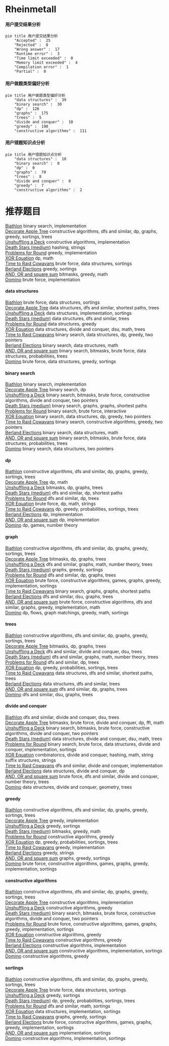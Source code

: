 # Rheinmetall
<!-- tabs:start -->
#### **用户提交结果分析**

```mermaid
pie title 用户提交结果分析
    "Accepted" :  25
    "Rejected" :  0
    "Wrong answer" :  17
    "Runtime error" :  3
    "Time limit exceeded" :  0
    "Memory limit exceeded" :  4
    "Compilation error" :  1
    "Partial" :  0
```
#### **用户做题类型偏好分析**

```mermaid
pie title 用户做题类型偏好分析
    "data structures" :  39
    "binary search" :  30
    "dp" :  126
    "graphs" :  175
    "trees" :  5
    "divide and conquer" :  10
    "greedy" :  190
    "constructive algorithms" :  111
```
#### **用户错题知识点分析**

```mermaid
pie title 用户错题知识点分析
    "data structures" :  10
    "binary search" :  0
    "dp" :  0
    "graphs" :  70
    "trees" :  8
    "divide and conquer" :  0
    "greedy" :  7
    "constructive algorithms" :  2
```
<!-- tabs:end -->
# 推荐题目
[Biathlon](http://codeforces.com/problemset/problem/84/C)		binary search,
                        implementation		  
[Decorate Apple Tree](http://codeforces.com/problemset/problem/1056/D)		constructive algorithms,
                        dfs and similar,
                        dp,
                        graphs,
                        greedy,
                        sortings,
                        trees		  
[Unshuffling a Deck](http://codeforces.com/problemset/problem/1427/D)		constructive algorithms,
                        implementation		  
[Death Stars (medium)](http://codeforces.com/problemset/problem/958/A2)		hashing,
                        strings		  
[Problems for Round](http://codeforces.com/problemset/problem/673/B)		greedy,
                        implementation		  
[XOR Equation](https://codeforces.com/contest/634/problem/B)		dp,
                        math		  
[Time to Raid Cowavans](http://codeforces.com/problemset/problem/103/D)		brute force,
                        data structures,
                        sortings		  
[Berland Elections](http://codeforces.com/problemset/problem/847/F)		greedy,
                        sortings		  
[AND, OR and square sum](http://codeforces.com/problemset/problem/1368/D)		bitmasks,
                        greedy,
                        math		  
[Domino](http://codeforces.com/problemset/problem/97/A)		brute force,
                        implementation		  
<!-- tabs:start -->
#### **data structures**
[Biathlon](http://codeforces.com/problemset/problem/103/D)		brute force,
                        data structures,
                        sortings		  
[Decorate Apple Tree](http://codeforces.com/problemset/problem/1304/E)		data structures,
                        dfs and similar,
                        shortest paths,
                        trees		  
[Unshuffling a Deck](http://codeforces.com/problemset/problem/915/E)		data structures,
                        implementation,
                        sortings		  
[Death Stars (medium)](http://codeforces.com/problemset/problem/838/B)		data structures,
                        dfs and similar,
                        trees		  
[Problems for Round](http://codeforces.com/problemset/problem/573/E)		data structures,
                        greedy		  
[XOR Equation](http://codeforces.com/problemset/problem/603/E)		data structures,
                        divide and conquer,
                        dsu,
                        math,
                        trees		  
[Time to Raid Cowavans](http://codeforces.com/problemset/problem/1492/C)		binary search,
                        data structures,
                        dp,
                        greedy,
                        two pointers		  
[Berland Elections](http://codeforces.com/problemset/problem/1490/G)		binary search,
                        data structures,
                        math		  
[AND, OR and square sum](http://codeforces.com/problemset/problem/1479/D)		binary search,
                        bitmasks,
                        brute force,
                        data structures,
                        probabilities,
                        trees		  
[Domino](http://codeforces.com/problemset/problem/1497/A)		brute force,
                        data structures,
                        greedy,
                        sortings		  
#### **binary search**
[Biathlon](http://codeforces.com/problemset/problem/84/C)		binary search,
                        implementation		  
[Decorate Apple Tree](https://codeforces.com/contest/1247/problem/E)		binary search,
                        dp		  
[Unshuffling a Deck](http://codeforces.com/problemset/problem/1438/E)		binary search,
                        bitmasks,
                        brute force,
                        constructive algorithms,
                        divide and conquer,
                        two pointers		  
[Death Stars (medium)](https://codeforces.com/contest/1262/problem/E)		binary search,
                        graphs,
                        graphs,
                        shortest paths		  
[Problems for Round](http://codeforces.com/problemset/problem/1153/E)		binary search,
                        brute force,
                        interactive		  
[XOR Equation](http://codeforces.com/problemset/problem/1492/C)		binary search,
                        data structures,
                        dp,
                        greedy,
                        two pointers		  
[Time to Raid Cowavans](http://codeforces.com/problemset/problem/1463/D)		binary search,
                        constructive algorithms,
                        greedy,
                        two pointers		  
[Berland Elections](http://codeforces.com/problemset/problem/1490/G)		binary search,
                        data structures,
                        math		  
[AND, OR and square sum](http://codeforces.com/problemset/problem/1479/D)		binary search,
                        bitmasks,
                        brute force,
                        data structures,
                        probabilities,
                        trees		  
[Domino](http://codeforces.com/problemset/problem/1436/E)		binary search,
                        data structures,
                        two pointers		  
#### **dp**
[Biathlon](http://codeforces.com/problemset/problem/1056/D)		constructive algorithms,
                        dfs and similar,
                        dp,
                        graphs,
                        greedy,
                        sortings,
                        trees		  
[Decorate Apple Tree](https://codeforces.com/contest/634/problem/B)		dp,
                        math		  
[Unshuffling a Deck](https://codeforces.com/contest/1384/problem/E)		bitmasks,
                        dp,
                        graphs,
                        trees		  
[Death Stars (medium)](http://codeforces.com/problemset/problem/1065/D)		dfs and similar,
                        dp,
                        shortest paths		  
[Problems for Round](https://codeforces.com/contest/791/problem/D)		dfs and similar,
                        dp,
                        trees		  
[XOR Equation](http://codeforces.com/problemset/problem/1307/C)		brute force,
                        dp,
                        math,
                        strings		  
[Time to Raid Cowavans](http://codeforces.com/problemset/problem/101/D)		dp,
                        greedy,
                        probabilities,
                        sortings,
                        trees		  
[Berland Elections](http://codeforces.com/problemset/problem/729/B)		dp,
                        implementation		  
[AND, OR and square sum](https://codeforces.com/contest/1314/problem/B)		dp,
                        implementation		  
[Domino](http://codeforces.com/problemset/problem/78/C)		dp,
                        games,
                        number theory		  
#### **graph**
[Biathlon](http://codeforces.com/problemset/problem/1056/D)		constructive algorithms,
                        dfs and similar,
                        dp,
                        graphs,
                        greedy,
                        sortings,
                        trees		  
[Decorate Apple Tree](https://codeforces.com/contest/1384/problem/E)		bitmasks,
                        dp,
                        graphs,
                        trees		  
[Unshuffling a Deck](http://codeforces.com/problemset/problem/842/C)		dfs and similar,
                        graphs,
                        math,
                        number theory,
                        trees		  
[Death Stars (medium)](http://codeforces.com/problemset/problem/367/C)		graphs,
                        greedy,
                        sortings		  
[Problems for Round](http://codeforces.com/problemset/problem/682/C)		dfs and similar,
                        dp,
                        graphs,
                        trees		  
[XOR Equation](http://codeforces.com/problemset/problem/1333/D)		brute force,
                        constructive algorithms,
                        games,
                        graphs,
                        greedy,
                        implementation,
                        sortings		  
[Time to Raid Cowavans](https://codeforces.com/contest/1262/problem/E)		binary search,
                        graphs,
                        graphs,
                        shortest paths		  
[Berland Elections](http://codeforces.com/problemset/problem/627/F)		dfs and similar,
                        dsu,
                        graphs,
                        trees		  
[AND, OR and square sum](http://codeforces.com/problemset/problem/1487/C)		brute force,
                        constructive algorithms,
                        dfs and similar,
                        graphs,
                        greedy,
                        implementation,
                        math		  
[Domino](http://codeforces.com/problemset/problem/1437/C)		dp,
                        flows,
                        graph matchings,
                        greedy,
                        math,
                        sortings		  
#### **trees**
[Biathlon](http://codeforces.com/problemset/problem/1056/D)		constructive algorithms,
                        dfs and similar,
                        dp,
                        graphs,
                        greedy,
                        sortings,
                        trees		  
[Decorate Apple Tree](https://codeforces.com/contest/1384/problem/E)		bitmasks,
                        dp,
                        graphs,
                        trees		  
[Unshuffling a Deck](http://codeforces.com/problemset/problem/715/C)		dfs and similar,
                        divide and conquer,
                        dsu,
                        trees		  
[Death Stars (medium)](http://codeforces.com/problemset/problem/842/C)		dfs and similar,
                        graphs,
                        math,
                        number theory,
                        trees		  
[Problems for Round](https://codeforces.com/contest/791/problem/D)		dfs and similar,
                        dp,
                        trees		  
[XOR Equation](http://codeforces.com/problemset/problem/101/D)		dp,
                        greedy,
                        probabilities,
                        sortings,
                        trees		  
[Time to Raid Cowavans](http://codeforces.com/problemset/problem/1304/E)		data structures,
                        dfs and similar,
                        shortest paths,
                        trees		  
[Berland Elections](http://codeforces.com/problemset/problem/838/B)		data structures,
                        dfs and similar,
                        trees		  
[AND, OR and square sum](http://codeforces.com/problemset/problem/682/C)		dfs and similar,
                        dp,
                        graphs,
                        trees		  
[Domino](http://codeforces.com/problemset/problem/627/F)		dfs and similar,
                        dsu,
                        graphs,
                        trees		  
#### **divide and conquer**
[Biathlon](http://codeforces.com/problemset/problem/715/C)		dfs and similar,
                        divide and conquer,
                        dsu,
                        trees		  
[Decorate Apple Tree](http://codeforces.com/problemset/problem/662/C)		bitmasks,
                        brute force,
                        divide and conquer,
                        dp,
                        fft,
                        math		  
[Unshuffling a Deck](http://codeforces.com/problemset/problem/1438/E)		binary search,
                        bitmasks,
                        brute force,
                        constructive algorithms,
                        divide and conquer,
                        two pointers		  
[Death Stars (medium)](http://codeforces.com/problemset/problem/603/E)		data structures,
                        divide and conquer,
                        dsu,
                        math,
                        trees		  
[Problems for Round](http://codeforces.com/problemset/problem/1461/D)		binary search,
                        brute force,
                        data structures,
                        divide and conquer,
                        implementation,
                        sortings		  
[XOR Equation](http://codeforces.com/problemset/problem/1466/G)		combinatorics,
                        divide and conquer,
                        hashing,
                        math,
                        string suffix structures,
                        strings		  
[Time to Raid Cowavans](http://codeforces.com/problemset/problem/1490/D)		dfs and similar,
                        divide and conquer,
                        implementation		  
[Berland Elections](https://codeforces.com/contest/1483/problem/C)		data structures,
                        divide and conquer,
                        dp		  
[AND, OR and square sum](http://codeforces.com/problemset/problem/1491/E)		brute force,
                        dfs and similar,
                        divide and conquer,
                        number theory,
                        trees		  
[Domino](http://codeforces.com/problemset/problem/1303/G)		data structures,
                        divide and conquer,
                        geometry,
                        trees		  
#### **greedy**
[Biathlon](http://codeforces.com/problemset/problem/1056/D)		constructive algorithms,
                        dfs and similar,
                        dp,
                        graphs,
                        greedy,
                        sortings,
                        trees		  
[Decorate Apple Tree](http://codeforces.com/problemset/problem/673/B)		greedy,
                        implementation		  
[Unshuffling a Deck](http://codeforces.com/problemset/problem/847/F)		greedy,
                        sortings		  
[Death Stars (medium)](http://codeforces.com/problemset/problem/1368/D)		bitmasks,
                        greedy,
                        math		  
[Problems for Round](http://codeforces.com/problemset/problem/898/E)		constructive algorithms,
                        greedy		  
[XOR Equation](http://codeforces.com/problemset/problem/101/D)		dp,
                        greedy,
                        probabilities,
                        sortings,
                        trees		  
[Time to Raid Cowavans](http://codeforces.com/problemset/problem/862/A)		greedy,
                        implementation		  
[Berland Elections](http://codeforces.com/problemset/problem/58/A)		greedy,
                        strings		  
[AND, OR and square sum](http://codeforces.com/problemset/problem/367/C)		graphs,
                        greedy,
                        sortings		  
[Domino](http://codeforces.com/problemset/problem/1333/D)		brute force,
                        constructive algorithms,
                        games,
                        graphs,
                        greedy,
                        implementation,
                        sortings		  
#### **constructive algorithms**
[Biathlon](http://codeforces.com/problemset/problem/1056/D)		constructive algorithms,
                        dfs and similar,
                        dp,
                        graphs,
                        greedy,
                        sortings,
                        trees		  
[Decorate Apple Tree](http://codeforces.com/problemset/problem/1427/D)		constructive algorithms,
                        implementation		  
[Unshuffling a Deck](http://codeforces.com/problemset/problem/898/E)		constructive algorithms,
                        greedy		  
[Death Stars (medium)](http://codeforces.com/problemset/problem/1438/E)		binary search,
                        bitmasks,
                        brute force,
                        constructive algorithms,
                        divide and conquer,
                        two pointers		  
[Problems for Round](http://codeforces.com/problemset/problem/1333/D)		brute force,
                        constructive algorithms,
                        games,
                        graphs,
                        greedy,
                        implementation,
                        sortings		  
[XOR Equation](http://codeforces.com/problemset/problem/1493/A)		constructive algorithms,
                        greedy		  
[Time to Raid Cowavans](http://codeforces.com/problemset/problem/1467/C)		constructive algorithms,
                        greedy		  
[Berland Elections](http://codeforces.com/problemset/problem/1103/A)		constructive algorithms,
                        implementation		  
[AND, OR and square sum](http://codeforces.com/problemset/problem/1365/F)		constructive algorithms,
                        implementation,
                        sortings		  
[Domino](http://codeforces.com/problemset/problem/1493/A)		constructive algorithms,
                        greedy		  
#### **sortings**
[Biathlon](http://codeforces.com/problemset/problem/1056/D)		constructive algorithms,
                        dfs and similar,
                        dp,
                        graphs,
                        greedy,
                        sortings,
                        trees		  
[Decorate Apple Tree](http://codeforces.com/problemset/problem/103/D)		brute force,
                        data structures,
                        sortings		  
[Unshuffling a Deck](http://codeforces.com/problemset/problem/847/F)		greedy,
                        sortings		  
[Death Stars (medium)](http://codeforces.com/problemset/problem/101/D)		dp,
                        greedy,
                        probabilities,
                        sortings,
                        trees		  
[Problems for Round](http://codeforces.com/problemset/problem/977/D)		dfs and similar,
                        math,
                        sortings		  
[XOR Equation](http://codeforces.com/problemset/problem/915/E)		data structures,
                        implementation,
                        sortings		  
[Time to Raid Cowavans](http://codeforces.com/problemset/problem/367/C)		graphs,
                        greedy,
                        sortings		  
[Berland Elections](http://codeforces.com/problemset/problem/1333/D)		brute force,
                        constructive algorithms,
                        games,
                        graphs,
                        greedy,
                        implementation,
                        sortings		  
[AND, OR and square sum](http://codeforces.com/problemset/problem/670/C)		implementation,
                        sortings		  
[Domino](http://codeforces.com/problemset/problem/1365/F)		constructive algorithms,
                        implementation,
                        sortings		  
<!-- tabs:end -->
